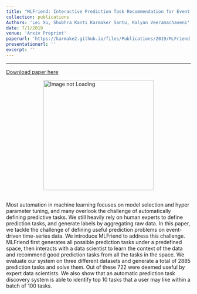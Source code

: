 ```yaml
---
title: "MLFriend: Interactive Prediction Task Recommendation for Event-Driven Time-Series Data."
collection: publications
Authors: 'Lei Xu, Shubhra Kanti Karmaker Santu, Kalyan Veeramachaneni'
date: 7/1/2019
venue: 'Arxiv Preprint'
paperurl: 'https://karmake2.github.io/files/Publications/2019/MLFriend.pdf'
presentationurl: ''
excerpt: ''
---
```

---
<a href='https://karmake2.github.io/files/Publications/2019/MLFriend.pdf'>Download paper here</a>

<div style='display: flex; justify-content: center;'><img src='https://karmake2.github.io/files/Publications/2019/MLFriend.png' alt='Image not Loading' style='height:300px;' align='middle'></div><br>

Most automation in machine learning focuses on model selection and hyper parameter tuning, and many overlook the challenge of automatically defining predictive tasks. We still heavily rely on human experts to define prediction tasks, and generate labels by aggregating raw data. In this paper, we tackle the challenge of defining useful prediction problems on event-driven time-series data. We introduce MLFriend to address this challenge. MLFriend first generates all possible prediction tasks under a predefined space, then interacts with a data scientist to learn the context of the data and recommend good prediction tasks from all the tasks in the space. We evaluate our system on three different datasets and generate a total of 2885 prediction tasks and solve them. Out of these 722 were deemed useful by expert data scientists. We also show that an automatic prediction task discovery system is able to identify top 10 tasks that a user may like within a batch of 100 tasks.
